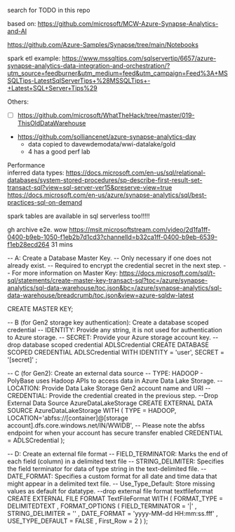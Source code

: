 search for TODO in this repo

based on:  https://github.com/microsoft/MCW-Azure-Synapse-Analytics-and-AI


https://github.com/Azure-Samples/Synapse/tree/main/Notebooks

spark etl example:
    https://www.mssqltips.com/sqlservertip/6657/azure-synapse-analytics-data-integration-and-orchestration/?utm_source=feedburner&utm_medium=feed&utm_campaign=Feed%3A+MSSQLTips-LatestSqlServerTips+%28MSSQLTips+-+Latest+SQL+Server+Tips%29

Others:

- [ ] https://github.com/microsoft/WhatTheHack/tree/master/019-ThisOldDataWarehouse

* https://github.com/solliancenet/azure-synapse-analytics-day
  * data copied to davewdemodata/wwi-datalake/gold
  * 4 has a good perf lab




Performance  
    inferred data types:  https://docs.microsoft.com/en-us/sql/relational-databases/system-stored-procedures/sp-describe-first-result-set-transact-sql?view=sql-server-ver15&preserve-view=true  
    https://docs.microsoft.com/en-us/azure/synapse-analytics/sql/best-practices-sql-on-demand



spark tables are available in sql serverless too!!!!!

gh archive e2e.  wow
    https://msit.microsoftstream.com/video/2d1fa1ff-0400-b9eb-1050-f1eb2b7d1cd3?channelId=b32ca1ff-0400-b9eb-6539-f1eb28ecd264
    31 mins



-- A: Create a Database Master Key.
-- Only necessary if one does not already exist.
-- Required to encrypt the credential secret in the next step.
-- For more information on Master Key: https://docs.microsoft.com/sql/t-sql/statements/create-master-key-transact-sql?toc=/azure/synapse-analytics/sql-data-warehouse/toc.json&bc=/azure/synapse-analytics/sql-data-warehouse/breadcrumb/toc.json&view=azure-sqldw-latest

CREATE MASTER KEY;

-- B (for Gen2 storage key authentication): Create a database scoped credential
-- IDENTITY: Provide any string, it is not used for authentication to Azure storage.
-- SECRET: Provide your Azure storage account key.
--drop database scoped credential ADLSCredential
CREATE DATABASE SCOPED CREDENTIAL ADLSCredential
WITH
    IDENTITY = 'user',
    SECRET = '[secret]'
;

-- C (for Gen2): Create an external data source
-- TYPE: HADOOP - PolyBase uses Hadoop APIs to access data in Azure Data Lake Storage.
-- LOCATION: Provide Data Lake Storage Gen2 account name and URI
-- CREDENTIAL: Provide the credential created in the previous step.
--Drop External Data Source AzureDataLakeStorage
CREATE EXTERNAL DATA SOURCE AzureDataLakeStorage
WITH (
    TYPE = HADOOP,
    LOCATION='abfss://[container]@[storage account].dfs.core.windows.net/IN/WWIDB', -- Please note the abfss endpoint for when your account has secure transfer enabled
    CREDENTIAL = ADLSCredential
);

-- D: Create an external file format
-- FIELD_TERMINATOR: Marks the end of each field (column) in a delimited text file
-- STRING_DELIMITER: Specifies the field terminator for data of type string in the text-delimited file.
-- DATE_FORMAT: Specifies a custom format for all date and time data that might appear in a delimited text file.
-- Use_Type_Default: Store missing values as default for datatype.
--drop external file format textfileformat
CREATE EXTERNAL FILE FORMAT TextFileFormat
WITH
(   FORMAT_TYPE = DELIMITEDTEXT
,    FORMAT_OPTIONS    (   FIELD_TERMINATOR = '|'
                    ,    STRING_DELIMITER = ''
                    ,    DATE_FORMAT         = 'yyyy-MM-dd HH:mm:ss.fff'
                    ,    USE_TYPE_DEFAULT = FALSE
                    ,     First_Row = 2
                    )
);
